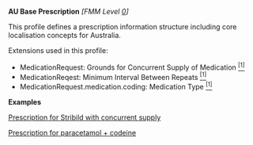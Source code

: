 **AU Base Prescription** *[FMM Level [0](http://build.fhir.org/versions.html#maturity)]*

This profile defines a prescription information structure including core localisation concepts for Australia.

Extensions used in this profile:
* MedicationRequest: Grounds for Concurrent Supply of Medication [<sup>[1]</sup>](http://hl7.org.au/fhir/StructureDefinition/grounds-for-concurrent-supply)
* MedicationReqest: Minimum Interval Between Repeats [<sup>[1]</sup>](http://hl7.org.au/fhir/StructureDefinition/minimum-interval-between-repeats)
* MedicationRequest.medication.coding: Medication Type [<sup>[1]</sup>](http://hl7.org.au/fhir/StructureDefinition/medication-type)

**Examples**

[Prescription for Stribild  with concurrent supply](MedicationRequest-medicationrequest-example1.html)

[Prescription for paracetamol + codeine](MedicationRequest-medicationrequest-example0.html)


